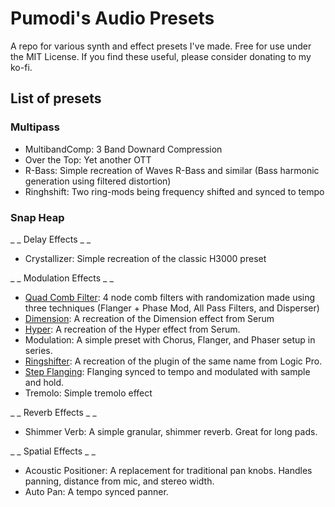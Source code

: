 # Pumodi's Audio Presets
A repo for various synth and effect presets I've made.
Free for use under the MIT License.
If you find these useful, please consider donating to my ko-fi.

## List of presets

### Multipass

* MultibandComp: 3 Band Downard Compression
* Over the Top: Yet another OTT
* R-Bass: Simple recreation of Waves R-Bass and similar (Bass harmonic generation using filtered distortion)
* Ringhshift: Two ring-mods being frequency shifted and synced to tempo

### Snap Heap

_ _ Delay Effects _ _
* Crystallizer: Simple recreation of the classic H3000 preset

_ _ Modulation Effects _ _
* [Quad Comb Filter](https://youtu.be/76e8mDAMsW0?si=hvWVHE-bfUjOqDBd): 4 node comb filters with randomization made using three techniques (Flanger + Phase Mod, All Pass Filters, and Disperser)
* [Dimension](https://youtube.com/shorts/El9uozl-Duw): A recreation of the Dimension effect from Serum
* [Hyper](https://youtube.com/shorts/El9uozl-Duw): A recreation of the Hyper effect from Serum.
* Modulation: A simple preset with Chorus, Flanger, and Phaser setup in series.
* [Ringshifter](https://youtube.com/shorts/El9uozl-Duw): A recreation of the plugin of the same name from Logic Pro.
* [Step Flanging](https://youtube.com/shorts/El9uozl-Duw): Flanging synced to tempo and modulated with sample and hold.
* Tremolo: Simple tremolo effect

_ _ Reverb Effects _ _
* Shimmer Verb: A simple granular, shimmer reverb. Great for long pads.

_ _ Spatial Effects _ _
* Acoustic Positioner: A replacement for traditional pan knobs. Handles panning, distance from mic, and stereo width.
* Auto Pan: A tempo synced panner.
